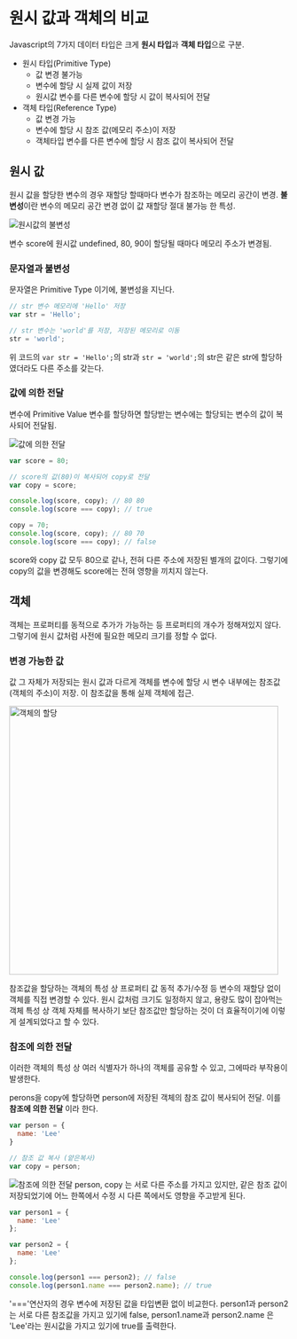 # 원시 값과 객체의 비교
Javascript의 7가지 데이터 타입은 크게 **원시 타입**과 **객체 타입**으로 구분.
- 원시 타입(Primitive Type)
  - 값 변경 불가능
  - 변수에 할당 시 실제 값이 저장
  - 원시값 변수를 다른 변수에 할당 시 값이 복사되어 전달
- 객체 타입(Reference Type)
  - 값 변경 가능
  - 변수에 할당 시 참조 값(메모리 주소)이 저장
  - 객체타입 변수를 다른 변수에 할당 시 참조 값이 복사되어 전달

## 원시 값
원시 값을 할당한 변수의 경우 재할당 할때마다 변수가 참조하는 메모리 공간이 변경. **불변성**이란 변수의 메모리 공간 변경 없이 값 재할당 절대 불가능 한 특성.

![원시값의 불변성](https://github.com/ljs5960/MyBookList/assets/54578316/6d486c45-c9f8-48ed-bb4e-cadb409b2e4e)


변수 score에 원시값 undefined, 80, 90이 할당될 때마다 메모리 주소가 변경됨.

### 문자열과 불변성
문자열은 Primitive Type 이기에, 불변성을 지닌다. 
```javascript
// str 변수 메모리에 'Hello' 저장
var str = 'Hello';

// str 변수는 'world'를 저장, 저장된 메모리로 이동
str = 'world';
```
위 코드의 ```var str = 'Hello';```의 str과 ```str = 'world';```의 str은 같은 str에 할당하였더라도 다른 주소를 갖는다.

### 값에 의한 전달
변수에 Primitive Value 변수를 할당하면 할당받는 변수에는 할당되는 변수의 값이 복사되어 전달됨.

![값에 의한 전달](https://github.com/ljs5960/MyBookList/assets/54578316/236a2219-6953-42bd-b52d-24d818268a72)


```javascript
var score = 80;

// score의 값(80)이 복사되어 copy로 전달
var copy = score;

console.log(score, copy); // 80 80
console.log(score === copy); // true

copy = 70;
console.log(score, copy); // 80 70
console.log(score === copy); // false
```
score와 copy 값 모두 80으로 같나, 전혀 다른 주소에 저장된 별개의 값이다. 그렇기에 copy의 값을 변경해도 score에는 전혀 영향을 끼치지 않는다.

## 객체
객체는 프로퍼티를 동적으로 추가가 가능하는 등 프로퍼티의 개수가 정해져있지 않다. 그렇기에 원시 값처럼 사전에 필요한 메모리 크기를 정할 수 없다.
### 변경 가능한 값
값 그 자체가 저장되는 원시 값과 다르게 객체를 변수에 할당 시 변수 내부에는 참조값(객체의 주소)이 저장. 이 참조값을 통해 실제 객체에 접근.

<img width="485" alt="객체의 할당" src="https://github.com/ljs5960/MyBookList/assets/54578316/e016ddd6-4a17-404a-a8aa-c063dc8b9489">

참조값을 할당하는 객체의 특성 상 프로퍼티 값 동적 추가/수정 등 변수의 재할당 없이 객체를 직접 변경할 수 있다. 원시 값처럼 크기도 일정하지 않고, 용량도 많이 잡아먹는 객체 특성 상 객체 자체를 복사하기 보단 참조값만 할당하는 것이 더 효율적이기에 이렇게 설계되었다고 할 수 있다.

### 참조에 의한 전달
이러한 객체의 특성 상 여러 식별자가 하나의 객체를 공유할 수 있고, 그에따라 부작용이 발생한다.

perons을 copy에 할당하면 person에 저장된 객체의 참조 값이 복사되어 전달. 이를 **참조에 의한 전달** 이라 한다.
```javascript
var person = {
  name: 'Lee'
}

// 참조 값 복사 (얕은복사)
var copy = person;
```
![참조에 의한 전달](https://github.com/ljs5960/MyBookList/assets/54578316/2122c11d-22e0-4323-b30f-6babab3adcf3)
person, copy 는 서로 다른 주소를 가지고 있지만, 같은 참조 값이 저장되었기에 어느 한쪽에서 수정 시 다른 쪽에서도 영향을 주고받게 된다.

```javascript
var person1 = {
  name: 'Lee'
};

var person2 = {
  name: 'Lee'
};

console.log(person1 === person2); // false
console.log(person1.name === person2.name); // true
```
'==='연산자의 경우 변수에 저장된 값을 타입변환 없이 비교한다. person1과 person2는 서로 다른 참조값을 가지고 있기에 false, person1.name과 person2.name 은 'Lee'라는 원시값을 가지고 있기에 true를 출력한다.
